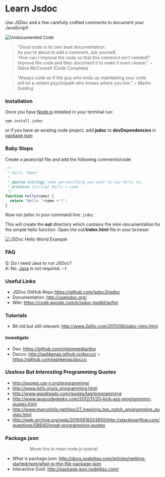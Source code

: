Learn Jsdoc
===========

Use JSDoc and a few carefully crafted comments to document your JavaScript! 

![Undocumented Code](http://i.stack.imgur.com/XtRz6.gif "Undocumented")

> "Good code is its own best documentation. <br />
> As you're about to add a comment, ask yourself, <br />
> 'How can I improve the code so that this comment isn't needed?' <br />
> Improve the code and then document it to make it even clearer."
> ~ Steve McConnell (Code Complete)

> "Always code as if the guy who ends up maintaining your code <br />
> will be a violent psychopath who knows where you live."
> ~ Martin Golding

### Installation 

Once you have [Node.js](http://nodejs.org/) installed in your terminal run:

```
npm install jsdoc
```

or if you have an existing node project, add **jsdoc** to **devDependencies** in 
[package.json](http://docs.nodejitsu.com/articles/getting-started/npm/what-is-the-file-package-json)

### Baby Steps

Create a javascript file and add the following comments/code

```javascript
/**
 * Hello "Name"
 *
 * @param {string} name person/thing you want to say hello to.
 * @returns {string} Hello + name 
 */
function hello(name) {
  return "Hello "+name +"!";
}
```

Now run jsdoc in your command line: `jsdoc`

This will create the **out** directory which contains the mini-documentation 
for the simple hello function. Open the out/**index.html** file in your browser

![JSDoc Hello World Example](http://i.imgur.com/A4POXNA.png "JSDoc Hello World Example")



### FAQ

Q: Do I need Java to run JSDoc? <br />
A: No. [Java](http://www.securelist.com/en/analysis/204792310/Kaspersky_Lab_Report_Java_under_attack_the_evolution_of_exploits_in_2012_2013) is not required. :-)



### Useful Links

- JSDoc GitHub Repo https://github.com/jsdoc3/jsdoc
- Documentation: http://usejsdoc.org/
- Wiki: https://code.google.com/p/jsdoc-toolkit/w/list

### Tutorials


- Bit old but still relevant: http://www.2ality.com/2011/08/jsdoc-intro.html



#### Investigate

- Dox: https://github.com/visionmedia/dox
- Docco: http://jashkenas.github.io/docco/ + https://github.com/jashkenas/docco



### *Useless* But *Interesting* Programming Quotes
- http://quotes.cat-v.org/programming/
- http://www.linfo.org/q_programming.html
- http://www.goodreads.com/quotes/tag/programming
- http://www.javacodegeeks.com/2012/11/20-kick-ass-programming-quotes.html
- http://www.marcofolio.net/tips/27_inspiring_top_notch_programming_quotes.html
- http://web.archive.org/web/20100818203850/http://stackoverflow.com/questions/58640/great-programming-quotes

### Package.json

>> Move this to main node.js tutorial

- What is package.json: http://docs.nodejitsu.com/articles/getting-started/npm/what-is-the-file-package-json
- Interactive Guid: http://package.json.nodejitsu.com/